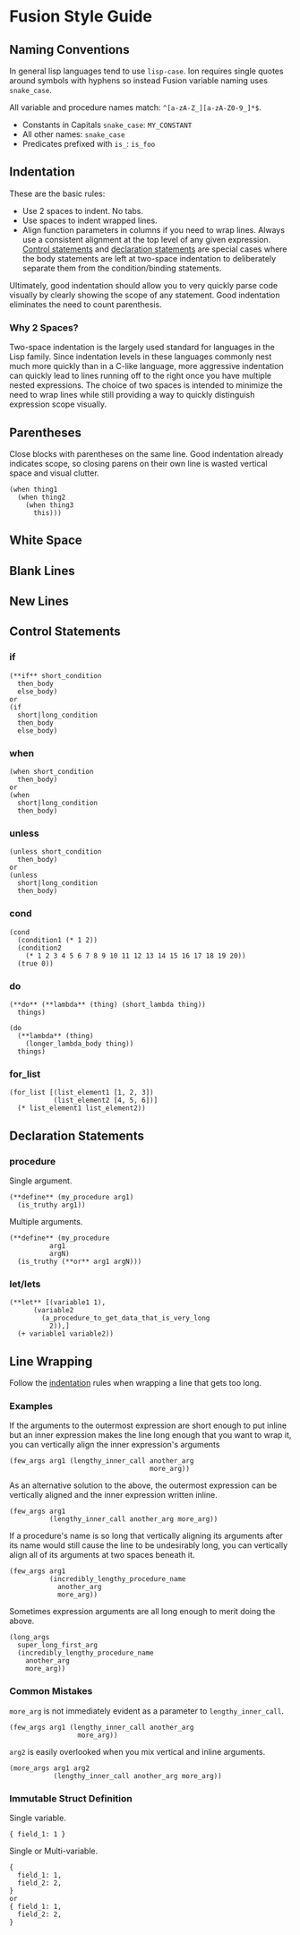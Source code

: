 # Fusion Style Guide

## Naming Conventions

In general lisp languages tend to use `lisp-case`. Ion requires single quotes around symbols with
hyphens so instead Fusion variable naming uses `snake_case`.

All variable and procedure names match: `^[a-zA-Z_][a-zA-Z0-9_]*$`.

* Constants in Capitals `snake_case`: `MY_CONSTANT`
* All other names: `snake_case`
* Predicates prefixed with `is_`: `is_foo`

## Indentation

These are the basic rules:

* Use 2 spaces to indent. No tabs.
* Use spaces to indent wrapped lines.
* Align function parameters in columns if you need to wrap lines. Always use a consistent alignment
  at the top level of any given
  expression. [Control statements](#Control_Statements)
  and [declaration statements](#Declaration_Statements)
  are special cases where the body statements are left at two-space indentation to deliberately
  separate them from the condition/binding statements.

Ultimately, good indentation should allow you to very quickly parse code visually by clearly showing
the scope of any statement. Good indentation eliminates the need to count parenthesis.

### **Why 2 Spaces?**

Two-space indentation is the largely used standard for languages in the Lisp family. Since
indentation levels in these languages commonly nest much more quickly than in a C-like language,
more aggressive indentation can quickly lead to lines running off to the right once you have
multiple nested expressions. The choice of two spaces is intended to minimize the need to wrap lines
while still providing a way to quickly distinguish expression scope visually.

## Parentheses

Close blocks with parentheses on the same line. Good indentation already indicates scope, so closing
parens on their own line is wasted vertical space and visual clutter.

```
(when thing1
  (when thing2
    (when thing3
      this)))
```

## White Space

## Blank Lines

## New Lines

## Control Statements

### **if**

```
(**if** short_condition
  then_body
  else_body)
or
(if
  short|long_condition
  then_body
  else_body)
```

### **when**

```
(when short_condition
  then_body)
or
(when
  short|long_condition
  then_body)
```

### **unless**

```
(unless short_condition
  then_body)
or
(unless
  short|long_condition
  then_body)

```

### **cond**

```
(cond
  (condition1 (* 1 2))
  (condition2
    (* 1 2 3 4 5 6 7 8 9 10 11 12 13 14 15 16 17 18 19 20))
  (true 0)) 
```

### **do**

```
(**do** (**lambda** (thing) (short_lambda thing))
  things)

(do
  (**lambda** (thing)
    (longer_lambda_body thing))
  things)
```

### **for_list**

```
(for_list [(list_element1 [1, 2, 3])
           (list_element2 [4, 5, 6])]
  (* list_element1 list_element2))
```

## Declaration Statements

### **procedure**

Single argument.

```
(**define** (my_procedure arg1)
  (is_truthy arg1))
```

Multiple arguments.

```
(**define** (my_procedure
          arg1
          argN)
  (is_truthy (**or** arg1 argN)))
```

### **let/lets**

```
(**let** [(variable1 1),
      (variable2
        (a_procedure_to_get_data_that_is_very_long
          2)),]
  (+ variable1 variable2))
```

## Line Wrapping

Follow the [indentation](#Indentation) rules when wrapping a line that gets too long.

### **Examples**

If the arguments to the outermost expression are short enough to put inline but an inner expression
makes the line long enough that you want to wrap it, you can vertically align the inner expression's
arguments

```
(few_args arg1 (lengthy_inner_call another_arg
                                   more_arg))
```

As an alternative solution to the above, the outermost expression can be vertically aligned and the
inner expression written inline.

```
(few_args arg1
          (lengthy_inner_call another_arg more_arg))
```

If a procedure's name is so long that vertically aligning its arguments after its name would still
cause the line to be undesirably long, you can vertically align all of its arguments at two spaces
beneath it.

```
(few_args arg1
          (incredibly_lengthy_procedure_name
            another_arg
            more_arg))
```

Sometimes expression arguments are all long enough to merit doing the above.

```
(long_args
  super_long_first_arg
  (incredibly_lengthy_procedure_name
    another_arg
    more_arg))
```

### **Common Mistakes**

`more_arg` is not immediately evident as a parameter to `lengthy_inner_call`.

```
(few_args arg1 (lengthy_inner_call another_arg
                 more_arg))
```

`arg2` is easily overlooked when you mix vertical and inline arguments.

```
(more_args arg1 arg2
           (lengthy_inner_call another_arg more_arg))
```

### Immutable Struct Definition

Single variable.

```
{ field_1: 1 }
```

Single or Multi-variable.

```
{
  field_1: 1,
  field_2: 2,
}
or
{ field_1: 1,
  field_2: 2,
}
```
